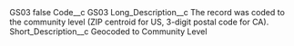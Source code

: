 <?xml version="1.0" encoding="UTF-8"?>
<CustomMetadata xmlns="http://soap.sforce.com/2006/04/metadata" xmlns:xsi="http://www.w3.org/2001/XMLSchema-instance" xmlns:xsd="http://www.w3.org/2001/XMLSchema">
    <label>GS03</label>
    <protected>false</protected>
    <values>
        <field>Code__c</field>
        <value xsi:type="xsd:string">GS03</value>
    </values>
    <values>
        <field>Long_Description__c</field>
        <value xsi:type="xsd:string">The record was coded to the community level (ZIP centroid for US, 3-digit postal code for CA).</value>
    </values>
    <values>
        <field>Short_Description__c</field>
        <value xsi:type="xsd:string">Geocoded to Community Level</value>
    </values>
</CustomMetadata>
